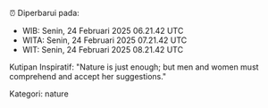 ⏰ Diperbarui pada:
- WIB: Senin, 24 Februari 2025 06.21.42 UTC
- WITA: Senin, 24 Februari 2025 07.21.42 UTC
- WIT: Senin, 24 Februari 2025 08.21.42 UTC

Kutipan Inspiratif:
"Nature is just enough; but men and women must comprehend and accept her suggestions."


Kategori: nature

